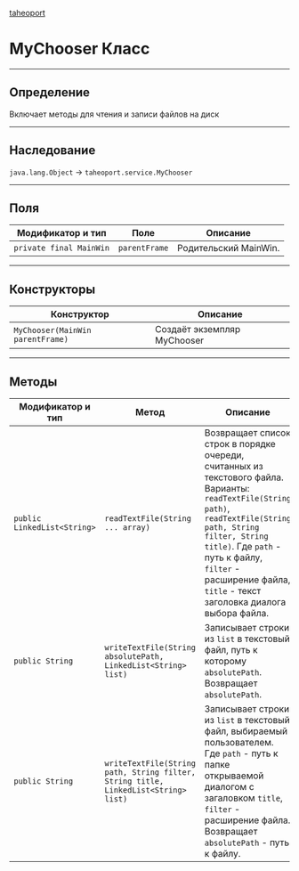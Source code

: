 
[taheoport](https://github.com/AndrewNizovkin/Taheoport/blob/main/README.md)

# MyChooser Класс

---

## Определение

Включает методы для чтения и записи файлов на диск

---

## Наследование

`java.lang.Object` -> `taheoport.service.MyChooser`

---

## Поля

Модификатор и тип | Поле | Описание
--- | ---|---
`private final MainWin` | `parentFrame` | Родительский MainWin.

---

## Конструкторы

Конструктор | Описание
--- | ---
`MyChooser(MainWin parentFrame)`| Создаёт экземпляр MyChooser

---

## Методы

Модификатор и тип | Метод | Описание
--- | --- | ---
`public LinkedList<String>` | `readTextFile(String ... array)` | Возвращает список строк в порядке очереди, считанных из текстового файла. Варианты: `readTextFile(String path)`, `readTextFile(String path, String filter, String title)`. Где `path` - путь к файлу, `filter` - расширение файла, `title` - текст заголовка диалога выбора файла.
`public String` | `writeTextFile(String absolutePath, LinkedList<String> list)` | Записывает строки из `list` в текстовый файл, путь к которому `absolutePath`. Возвращает `absolutePath`.
`public String` | `writeTextFile(String path, String filter, String title, LinkedList<String> list)` | Записывает строки из `list` в текстовый файл, выбираемый пользователем. Где `path` - путь к папке открываемой диалогом с загаловком `title`, `filter` - расширение файла. Возвращает `absolutePath` - путь к файлу.
